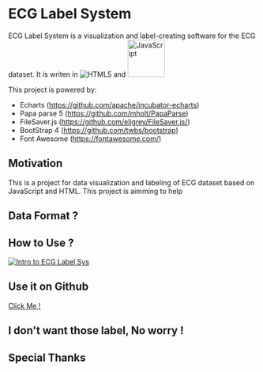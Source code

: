 # ECG Label System
ECG Label System is a visualization and label-creating software for the ECG dataset. It is writen in ![HTML5](https://www.w3.org/html/logo/badge/html5-badge-h-css3.png "HTML5 w/ CSS3") and <img src="https://upload.wikimedia.org/wikipedia/commons/thumb/6/6a/JavaScript-logo.png/240px-JavaScript-logo.png" width="75" alt="JavaScript" title="JavaScript">

This project is powered by:
* Echarts (https://github.com/apache/incubator-echarts)
* Papa parse 5 (https://github.com/mholt/PapaParse)
* FileSaver.js (https://github.com/eligrey/FileSaver.js/)
* BootStrap 4 (https://github.com/twbs/bootstrap)
* Font Awesome (https://fontawesome.com/)



## Motivation
This is a project for data visualization and labeling of  ECG dataset based on JavaScript and HTML. This project is aimming to help 
## Data Format ?
## How to Use ?
[![Intro to ECG Label Sys](https://img.youtube.com/vi/p2C38xatN_c/maxresdefault.jpg)](https://youtu.be/p2C38xatN_c)
## Use it on Github
[Click Me !](https://loodahu.github.io/ecg/ecg_index.html)
## I don't want those label, No worry !
## Special Thanks



